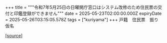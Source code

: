 +++
title = """令和7年5月25日の日曜開庁窓口はシステム改修のため住民票の交付と印鑑登録ができません"""
date = 2025-05-23T02:00:00.000Z
expiryDate = 2025-05-26T03:15:05.578Z
tags = ["kuriyama"]
+++
戸籍　住民票　振り仮名

[[source]](https://www.town.kuriyama.hokkaido.jp/soshiki/36/31934.html)
